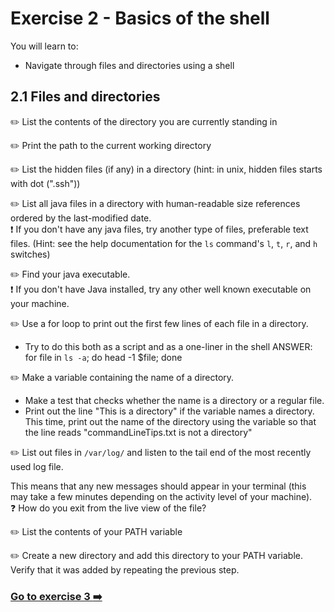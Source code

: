 # Exercise 2 - Basics of the shell

You will learn to:

- Navigate through files and directories using a shell

## 2.1 Files and directories

:pencil2: List the contents of the directory you are currently standing in

:pencil2: Print the path to the current working directory

:pencil2: List the hidden files (if any) in a directory (hint: in unix, hidden files starts with dot (".ssh"))

:pencil2: List all java files in a directory with human-readable size references ordered
  by the last-modified date.         
:exclamation: If you don't have any java files, try another type of files, preferable text files. (Hint: see the help documentation for the `ls` command's `l`, `t`, `r`, and `h` switches)

:pencil2: Find your java executable.          
:exclamation: If you don't have Java installed, try any other well known executable on your machine.

:pencil2: Use a for loop to print out the first few lines of each file in a directory.
  - Try to do this both as a script and as a one-liner in the shell
ANSWER:  for file in `ls -a`; do head -1 $file; done


:pencil2: Make a variable containing the name of a directory. 
  - Make a test that checks whether the name is a directory or a regular file.
  - Print out the line "This is a directory" if the variable names a directory. This time, print out the name of
  the directory using the variable so that the line reads "commandLineTips.txt
  is not a directory"

:pencil2: List out files in `/var/log/` and listen to the tail end of the most recently
  used log file. 
  
This means that any new messages should appear in your terminal (this may take a few minutes depending on the activity level of your
  machine).               
:question: How do you exit from the live view of the file?

:pencil2: List the contents of your PATH variable

:pencil2: Create a new directory and add this directory to your PATH variable. Verify that it was added by repeating the previous step.

### [Go to exercise 3 :arrow_right:](./exercise-3.md)
